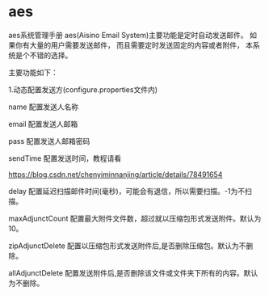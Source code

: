 # aes
aes系统管理手册
aes(Aisino Email System)主要功能是定时自动发送邮件。
如果你有大量的用户需要发送邮件，
而且需要定时发送固定的内容或者附件，
本系统是个不错的选择。

主要功能如下：

1.动态配置发送方(configure.properties文件内)

name	配置发送人名称

email	配置发送人邮箱

pass	配置发送人邮箱密码

sendTime	配置发送时间，教程请看

https://blog.csdn.net/chenyiminnanjing/article/details/78491654

delay	配置延迟扫描邮件时间(毫秒)，可能会有退信，所以需要扫描。-1为不扫描。

maxAdjunctCount	配置最大附件文件数，超过就以压缩包形式发送附件。默认为10。

zipAdjunctDelete	配置以压缩包形式发送附件后,是否删除压缩包。默认为不删除。

allAdjunctDelete	配置发送附件后,是否删除该文件或文件夹下所有的内容。默认为不删除。

